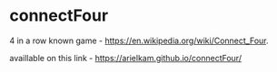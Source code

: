 # connectFour
4 in a row known game - https://en.wikipedia.org/wiki/Connect_Four.


availlable on this link - https://arielkam.github.io/connectFour/
